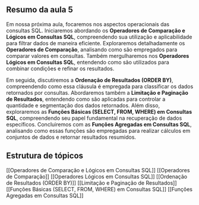 ## Resumo da aula 5
Em nossa próxima aula, focaremos nos aspectos operacionais das consultas SQL. Iniciaremos abordando os **Operadores de Comparação e Lógicos em Consultas SQL**, compreendendo sua utilização e aplicabilidade para filtrar dados de maneira eficiente. Exploraremos detalhadamente os **Operadores de Comparação**, analisando como são empregados para comparar valores em consultas. Também mergulharemos nos **Operadores Lógicos em Consultas SQL**, entendendo como são utilizados para combinar condições e refinar os resultados.

Em seguida, discutiremos a **Ordenação de Resultados (ORDER BY)**, compreendendo como essa cláusula é empregada para classificar os dados retornados por consultas. Abordaremos também a **Limitação e Paginação de Resultados**, entendendo como são aplicadas para controlar a quantidade e segmentação dos dados retornados. Além disso, exploraremos as **Funções Básicas (SELECT, FROM, WHERE) em Consultas SQL**, compreendendo seu papel fundamental na recuperação de dados específicos. Concluiremos com as **Funções Agregadas em Consultas SQL**, analisando como essas funções são empregadas para realizar cálculos em conjuntos de dados e retornar resultados resumidos.

## Estrutura de tópicos
[[Operadores de Comparação e Lógicos em Consultas SQL]]
[[Operadores de Comparação]]
[[Operadores Lógicos em Consultas SQL]]
[[Ordenação de Resultados (ORDER BY)]]
[[Limitação e Paginação de Resultados]]
[[Funções Básicas (SELECT, FROM, WHERE) em Consultas SQL]]
[[Funções Agregadas em Consultas SQL]]

